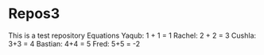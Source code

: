 # Repos3
This is a test repository
Equations
  Yaqub: 1 + 1 = 1
  Rachel: 2 + 2 = 3
  Cushla: 3+3 = 4
  Bastian: 4+4 = 5
  Fred: 5+5 = -2
  
